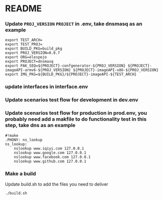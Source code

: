# README
### Update `PROJ_VERSION` `PROJECT`  in .env, take dnsmasq as an example
```
export TEST_ARCH=
export TEST_PROJ=
export BUILD_PKG=build_pkg
export PROJ_VERSION=0.8.7
export ORG=elespejo
export PROJECT=dnsmasq
export PAK_SEQ=${PROJECT}-confgenerator-${PROJ_VERSION} ${PROJECT}-imageAPI-armv6-${PROJ_VERSION} ${PROJECT}-imageAPI-x86-${PROJ_VERSION}
export IMG_PKG=${BUILD_PKG}/${PROJECT}-imageAPI-${TEST_ARCH}
```
### update interfaces in interface.env
### Update scenarios test flow for development in dev.env
### Update scenarios test flow for production in prod.env, you probably need add a makfile to do functionality test in this step, take dns as an example
```
#!make
.PHONY: ns_lookup
ns_lookup: 
	nslookup www.iqiyi.com 127.0.0.1
	nslookup www.google.com 127.0.0.1
	nslookup www.facebook.com 127.0.0.1
	nslookup www.github.com 127.0.0.1
```

### Make a build
Update build.sh to add the files you need to deliver
```
./build.sh
```
